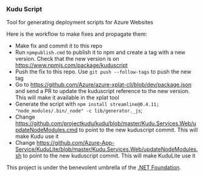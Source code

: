 ### Kudu Script

Tool for generating deployment scripts for Azure Websites

Here is the workflow to make fixes and propagate them:

- Make fix and commit it to this repo
- Run `npmpublish.cmd` to publish it to npm and create a tag with a new version. Check that the new version is on https://www.npmjs.com/package/kuduscript
- Push the fix to this repo. Use `git push --follow-tags` to push the new tag
- Go to https://github.com/Azure/azure-xplat-cli/blob/dev/package.json and send a PR to update the kuduscript reference to the new version. This will make it available in the xplat tool
- Generate the script with
  `npm install streamline@0.4.11;
  "node_modules/.bin/_node" -c lib/generator._js`;
- Change https://github.com/projectkudu/kudu/blob/master/Kudu.Services.Web/updateNodeModules.cmd to point to the new kuduscript commit. This will make Kudu use it
- Change https://github.com/Azure-App-Service/KuduLite/blob/master/Kudu.Services.Web/updateNodeModules.sh to point to the new kuduscript commit. This will make KuduLite use it

This project is under the benevolent umbrella of the [.NET Foundation](http://www.dotnetfoundation.org/).
